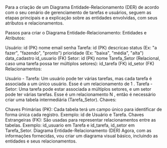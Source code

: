 Para a criação de um Diagrama Entidade-Relacionamento (DER) de acordo com o seu cenário de gerenciamento de tarefas e usuários, seguem as etapas principais e a explicação sobre as entidades envolvidas, com seus atributos e relacionamentos.

Passos para criar o Diagrama Entidade-Relacionamento:
Entidades e Atributos:

Usuário:
id (PK)
nome
email
senha
Tarefa:
id (PK)
descricao
status (Ex: "a fazer", "fazendo", "pronto")
prioridade (Ex: "baixa", "média", "alta")
data_cadastro
id_usuario (FK)
Setor:
id (PK)
nome
Tarefa_Setor (Relacional, caso uma tarefa possa ter múltiplos setores):
id_tarefa (FK)
id_setor (FK)
Relacionamentos:

Usuário - Tarefa: Um usuário pode ter várias tarefas, mas cada tarefa é associada a um único usuário. Esse é um relacionamento de 1
.
Tarefa - Setor: Uma tarefa pode estar associada a múltiplos setores, e um setor pode ter várias tarefas. Esse é um relacionamento N
, então é necessário criar uma tabela intermediária (Tarefa_Setor).
Chaves:

Chaves Primárias (PK): Cada tabela terá um campo único para identificar de forma única cada registro. Exemplo: id de Usuário e Tarefa.
Chaves Estrangeiras (FK): São usadas para representar relacionamentos entre as tabelas. Exemplo: id_usuario em Tarefa e id_tarefa, id_setor em Tarefa_Setor.
Diagrama Entidade-Relacionamento (DER)
Agora, com as informações fornecidas, vou criar um diagrama visual básico, incluindo as entidades e seus relacionamentos.

